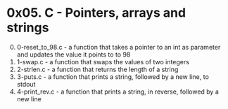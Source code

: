 # 0x05. C - Pointers, arrays and strings

0. 0-reset_to_98.c - a function that takes a pointer to an int as parameter and updates the value it points to to 98
1. 1-swap.c - a function that swaps the values of two integers
2. 2-strlen.c - a function that returns the length of a string
3. 3-puts.c - a function that prints a string, followed by a new line, to stdout
4. 4-print_rev.c - a function that prints a string, in reverse, followed by a new line

